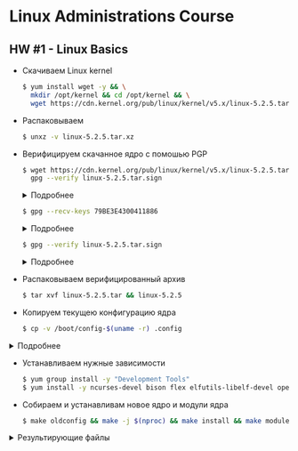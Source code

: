 # Linux Administrations Course

## HW #1 - Linux Basics

- Скачиваем Linux kernel

  ```bash
  $ yum install wget -y && \
    mkdir /opt/kernel && cd /opt/kernel && \
    wget https://cdn.kernel.org/pub/linux/kernel/v5.x/linux-5.2.5.tar.xz
  ```

- Распаковываем

  ```bash
  $ unxz -v linux-5.2.5.tar.xz
  ```

- Верифицируем скачанное ядро с помошью PGP

  ```bash
  $ wget https://cdn.kernel.org/pub/linux/kernel/v5.x/linux-5.2.5.tar.sign && \
    gpg --verify linux-5.2.5.tar.sign
  ```

  <details><summary>Подробнее</summary><p>
  
  ```bash
  --2019-07-31 21:22:45--  https://cdn.kernel.org/pub/linux/kernel/v5.x/linux-5.2.5.tar.sign
  Resolving cdn.kernel.org (cdn.kernel.org)... 151.101.1.176, 151.101.65.176, 151.101.129.176, ...
  Connecting to cdn.kernel.org (cdn.kernel.org)|151.101.1.176|:443... connected.
  HTTP request sent, awaiting response... 200 OK
  Length: 987 [text/plain]
  Saving to: ‘linux-5.2.5.tar.sign’

  100%  [================================================================================================ =============================================================>] 987         --.-K/s   in 0s

  2019-07-31 21:22:45 (6.00 MB/s) - ‘linux-5.2.5.tar.sign’ saved [987/987]

  gpg: Signature made Wed 31 Jul 2019 05:26:53 AM UTC using RSA key ID 6092693E
  gpg: Can't check signature: No public key
  ```
  </p></details>

  ```bash
  $ gpg --recv-keys 79BE3E4300411886
  ```

  <details><summary>Подробнее</summary><p>
  
  ```bash
  gpg: requesting key 6092693E from hkp server keys.gnupg.net
  gpg: key 6092693E: public key "Greg Kroah-Hartman (Linux kernel stable release signing key)   <greg@kroah.com>" imported
  gpg: key 6092693E: public key "Totally Legit Signing Key <mallory@example.org>" imported
  gpg: key 6092693E: public key "Greg Kroah-Hartman <gregkh@linuxfoundation.org>" imported
  gpg: no ultimately trusted keys found
  gpg: Total number processed: 3
  gpg:               imported: 3  (RSA: 3)
  ```
  </p></details>

    ```bash
  $ gpg --verify linux-5.2.5.tar.sign
  ```

  <details><summary>Подробнее</summary><p>
  
  ```bash
  gpg: Signature made Wed 31 Jul 2019 05:26:53 AM UTC using RSA key ID 6092693E
  gpg: Good signature from "Greg Kroah-Hartman <gregkh@linuxfoundation.org>"
  gpg:                 aka "Greg Kroah-Hartman <gregkh@kernel.org>"
  gpg:                 aka "Greg Kroah-Hartman (Linux kernel stable release signing key)  <greg@kroah.com>"
  gpg: WARNING: This key is not certified with a trusted signature!
  gpg:          There is no indication that the signature belongs to the owner.
  Primary key fingerprint: 647F 2865 4894 E3BD 4571  99BE 38DB BDC8 6092 693E
  ```
  </p></details>

- Распаковываем верифицированный архив

  ```bash
  $ tar xvf linux-5.2.5.tar && linux-5.2.5
  ```

- Копируем текущею конфигурацию ядра

  ```bash
  $ cp -v /boot/config-$(uname -r) .config
  ```
 
 <details><summary>Подробнее</summary><p>
  
  ```bash
  ‘/boot/config-3.10.0-957.12.2.el7.x86_64’ -> ‘.config’
  ```
  </p></details>

- Устанавливаем нужные зависимости

  ```bash
  $ yum group install -y "Development Tools"
  $ yum install -y ncurses-devel bison flex elfutils-libelf-devel openssl-devel bc
  ```

- Собираем и устанавливам новое ядро и модули ядра

  ```bash
  $ make oldconfig && make -j $(nproc) && make install && make modules_install
  ```

 <details><summary>Результирующие файлы</summary><p>
  
  [yum.log](homeworks/hw-001/yum.log)

  [.config](homeworks/hw-001/config)

  </p></details>

